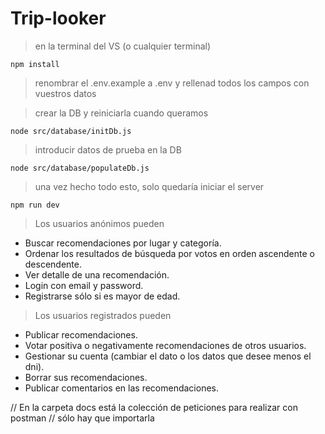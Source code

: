 # Trip-looker

> en la terminal del VS (o cualquier terminal)

```
npm install
```

> renombrar el .env.example a .env y rellenad todos los campos con vuestros datos

> crear la DB y reiniciarla cuando queramos

```
node src/database/initDb.js
```

> introducir datos de prueba en la DB

```
node src/database/populateDb.js
```

> una vez hecho todo esto, solo quedaría iniciar el server

```
npm run dev
```

> Los usuarios anónimos pueden

- Buscar recomendaciones por lugar y categoría.
- Ordenar los resultados de búsqueda por votos en orden ascendente o descendente.
- Ver detalle de una recomendación.
- Login con email y password.
- Registrarse sólo si es mayor de edad.

> Los usuarios registrados pueden

- Publicar recomendaciones.
- Votar positiva o negativamente recomendaciones de otros usuarios.
- Gestionar su cuenta (cambiar el dato o los datos que desee menos el dni).
- Borrar sus recomendaciones.
- Publicar comentarios en las recomendaciones.

// En la carpeta docs está la colección de peticiones para realizar con postman
// sólo hay que importarla
